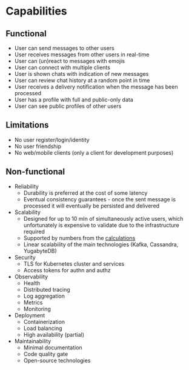 # Capabilities

## Functional

* User can send messages to other users
* User receives messages from other users in real-time
* User can (un)react to messages with emojis
* User can connect with multiple clients
* User is shown chats with indication of new messages
* User can review chat history at a random point in time 
* User receives a delivery notification when the message has been processed
* User has a profile with full and public-only data
* User can see public profiles of other users

## Limitations

* No user register/login/identity
* No user friendship
* No web/mobile clients (only a client for development purposes)

## Non-functional

* Reliability
  - Durability is preferred at the cost of some latency
  - Eventual consistency guarantees - once the sent message is processed it will eventually be persisted and delivered
* Scalability
  - Designed for up to 10 mln of simultaneously active users, which unfortunately is expensive to validate due to the infrastructure required
  - Supported by numbers from the [calculations](research-calculations.md)
  - Linear scalability of the main technologies (Kafka, Cassandra, YugabyteDB) 
* Security
  - TLS for Kubernetes cluster and services
  - Access tokens for authn and authz
* Observability
  - Health
  - Distributed tracing
  - Log aggregation
  - Metrics
  - Monitoring
* Deployment
  - Containerization
  - Load balancing
  - High availability (partial)
* Maintainability
  - Minimal documentation
  - Code quality gate
  - Open-source technologies
